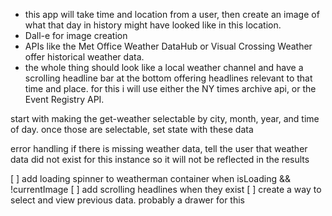 - this app will take time and location from a user, then create an image of what that day in history might have looked like in this location.
- Dall-e for image creation
- APIs like the Met Office Weather DataHub or Visual Crossing Weather offer historical weather data.
- the whole thing should look like a local weather channel and have a scrolling headline bar at the bottom offering headlines relevant to that time and place. for this i will use either the NY times archive api, or the Event Registry API. 


start with making the get-weather selectable by city, month, year, and time of day. 
once those are selectable, set state with these data

error handling 
    if there is missing weather data, tell the user that weather data did not exist for this instance so it will not be reflected in the results

[ ] add loading spinner to weatherman container when isLoading && !currentImage
[ ] add scrolling headlines when they exist
[ ] create a way to select and view previous data. probably a drawer for this
